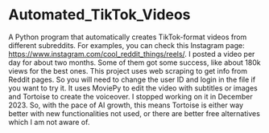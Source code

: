 # Automated_TikTok_Videos

A Python program that automatically creates TikTok-format videos from different subreddits.
For examples, you can check this Instagram page: https://www.instagram.com/cool_reddit_things/reels/. I posted a video per day for about two months. Some of them got some success, like about 180k views for the best ones.
This project uses web scraping to get info from Reddit pages. So you will need to change the user ID and login in the file if you want to try it. It uses MoviePy to edit the video with subtitles or images and Tortoise to create the voiceover.
I stopped working on it in December 2023. So, with the pace of AI growth, this means Tortoise is either way better with new functionalities not used, or there are better free alternatives which I am not aware of.
